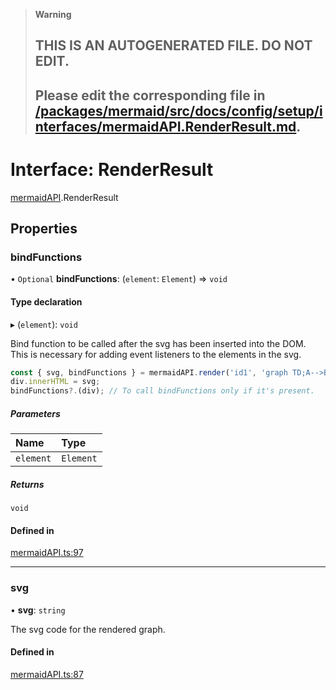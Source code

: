 > **Warning**
>
> ## THIS IS AN AUTOGENERATED FILE. DO NOT EDIT.
>
> ## Please edit the corresponding file in [/packages/mermaid/src/docs/config/setup/interfaces/mermaidAPI.RenderResult.md](../../../../packages/mermaid/src/docs/config/setup/interfaces/mermaidAPI.RenderResult.md).

# Interface: RenderResult

[mermaidAPI](../modules/mermaidAPI.md).RenderResult

## Properties

### bindFunctions

• `Optional` **bindFunctions**: (`element`: `Element`) => `void`

#### Type declaration

▸ (`element`): `void`

Bind function to be called after the svg has been inserted into the DOM.
This is necessary for adding event listeners to the elements in the svg.

```js
const { svg, bindFunctions } = mermaidAPI.render('id1', 'graph TD;A-->B');
div.innerHTML = svg;
bindFunctions?.(div); // To call bindFunctions only if it's present.
```

##### Parameters

| Name      | Type      |
| :-------- | :-------- |
| `element` | `Element` |

##### Returns

`void`

#### Defined in

[mermaidAPI.ts:97](https://github.com/mermaid-js/mermaid/blob/master/packages/mermaid/src/mermaidAPI.ts#L97)

---

### svg

• **svg**: `string`

The svg code for the rendered graph.

#### Defined in

[mermaidAPI.ts:87](https://github.com/mermaid-js/mermaid/blob/master/packages/mermaid/src/mermaidAPI.ts#L87)
